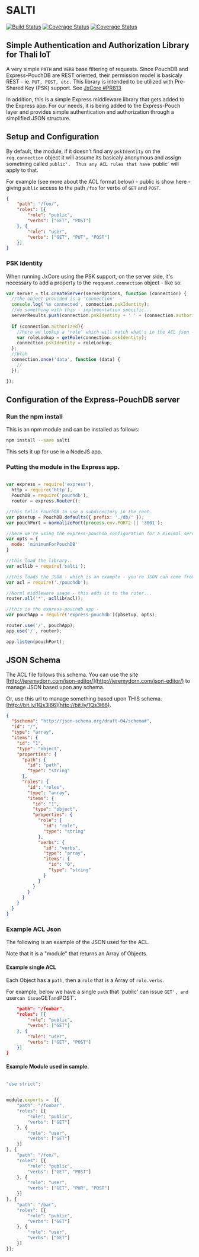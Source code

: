 # SALTI
[![Build Status](https://travis-ci.org/cicorias/salt2.svg?branch=master)](https://travis-ci.org/cicorias/salt2)
[![Coverage Status](https://coveralls.io/repos/github/thaliproject/salti/badge.svg?branch=initial)](https://coveralls.io/github/thaliproject/salti?branch=initial)
[![Coverage Status](https://coveralls.io/repos/github/thaliproject/salti/badge.svg?branch=master)](https://coveralls.io/github/thaliproject/salti?branch=master)

## Simple Authentication and Authorization Library for Thali IoT

A very simple `PATH` and `VERB` base filtering of requests. Since PouchDB and Express-PouchDB are REST oriented, their permission model is basicaly REST - ie. `PUT, POST, etc.`
This library is intended to be utilized with Pre-Shared Key (PSK) support.  See [JxCore #PR813](https://github.com/jxcore/jxcore/pull/813)

In addition, this is a simple Express middleware library that gets added to the Express app.
For our needs, it is being added to the Express-Pouch layer and provides simple authentication and authorization through a simplified JSON structure.
## Setup and Configuration
By default, the module, if it doesn't find any `pskIdentity` on the `req.connection` object it will assume its basicaly anonymous and assign sometning called `public'.  Thus any ACL rules that have `public` will apply to that.

For example (see more about the ACL format below) - public is show here - giving `public` access to the path `/foo` for verbs of `GET` and `POST`.

```json
{
    "path": "/foo/",
    "roles": [{
        "role": "public",
        "verbs": ["GET", "POST"]
    }, {
        "role": "user",
        "verbs": ["GET", "PUT", "POST"]
    }]
}

```
### PSK Identity

When running JxCore using the PSK support, on the server side, it's necessary to add a property to the `reqquest.connection` object - like so:

```javascript
var server = tls.createServer(serverOptions, function (connection) {
  //the object provided is a 'connection'
  console.log('%s connected', connection.pskIdentity);
  //do something with this - implementation specific...
  serverResults.push(connection.pskIdentity + ' ' + (connection.authorized ? 'authorized' : 'not authorized'));
  
  if (connection.authorized){
    //here we lookup a 'role' which will match what's in the ACL json - 
    var roleLookup = getRole(connection.pskIdentity);
    connection.pskIdentity = roleLookup;
  };
  //blah
  connection.once('data', function (data) {
    //
  });

});

```

## Configuration of the Express-PouchDB server

### Run the npm install

This is an npm module and can be installed as follows:

```bash
npm install --save salti

```

This sets it up for use in a NodeJS app.

### Putting the module in the Express app.

```javascript

var express = require('express'),
  http = require('http'),
  PouchDB = require('pouchdb'),
  router = express.Router();

//this tells PouchDB to use a subdirectory in the root.
var pbsetup = PouchDB.defaults({ prefix: './db/' });
var pouchPort = normalizePort(process.env.PORT2 || '3001');

//here we're using the express-pouchdb configuration for a minimal server.
var opts = {
  mode: 'minimumForPouchDB'
}

//this load the library.. 
var acllib = require('salti');

//this loads the JSON - which is an example - you're JSON can come from anywhere but should match the json schema
var acl = require('./pouchdb');

//Norml middleware usage - this adds it to the ruter...
router.all('*', acllib(acl));

//this is the express-pouchdb app - 
var pouchApp = require('express-pouchdb')(pbsetup, opts);

router.use('/', pouchApp);
app.use('/', router);

app.listen(pouchPort);

```

## JSON Schema

The ACL file follows this schema.  You can use the site [http://jeremydorn.com/json-editor/](http://jeremydorn.com/json-editor/) to manage JSON based upon any schema.

Or, use this url to manage something based upon THIS schema. [http://bit.ly/1Qs3l66](http://bit.ly/1Qs3l66).

```json
{
  "$schema": "http://json-schema.org/draft-04/schema#",
  "id": "/",
  "type": "array",
  "items": {
    "id": "1",
    "type": "object",
    "properties": {
      "path": {
        "id": "path",
        "type": "string"
      },
      "roles": {
        "id": "roles",
        "type": "array",
        "items": {
          "id": "1",
          "type": "object",
          "properties": {
            "role": {
              "id": "role",
              "type": "string"
            },
            "verbs": {
              "id": "verbs",
              "type": "array",
              "items": {
                "id": "0",
                "type": "string"
              }
            }
          }
        }
      }
    }
  }
}

```

### Example ACL Json

The following is an example of the JSON used for the ACL.

Note that it is a "module" that returns an Array of Objects.

#### Example single ACL

Each Object has a `path`, then a `role` that is a Array of `role.verbs`.

For example, below we have a single `path` that 'public' can issue `GET', and `user` can issue `GET` and `POST`.

```json
    "path": "/foobar",
    "roles": [{
        "role": "public",
        "verbs": ["GET"]
    }, {
        "role": "user",
        "verbs": ["GET", "POST"]
    }]
}

```
#### Example Module used in sample.

```javascript

"use strict";


module.exports =  [{
    "path": "/foobar",
    "roles": [{
        "role": "public",
        "verbs": ["GET"]
    }, {
        "role": "user",
        "verbs": ["GET"]
    }]
}, {
    "path": "/foo/",
    "roles": [{
        "role": "public",
        "verbs": ["GET", "POST"]
    }, {
        "role": "user",
        "verbs": ["GET", "PUR", "POST"]
    }]
}, {
    "path": "/bar",
    "roles": [{
        "role": "public",
        "verbs": ["GET"]
    }, {
        "role": "user",
        "verbs": ["GET"]
    }]
}];
```

